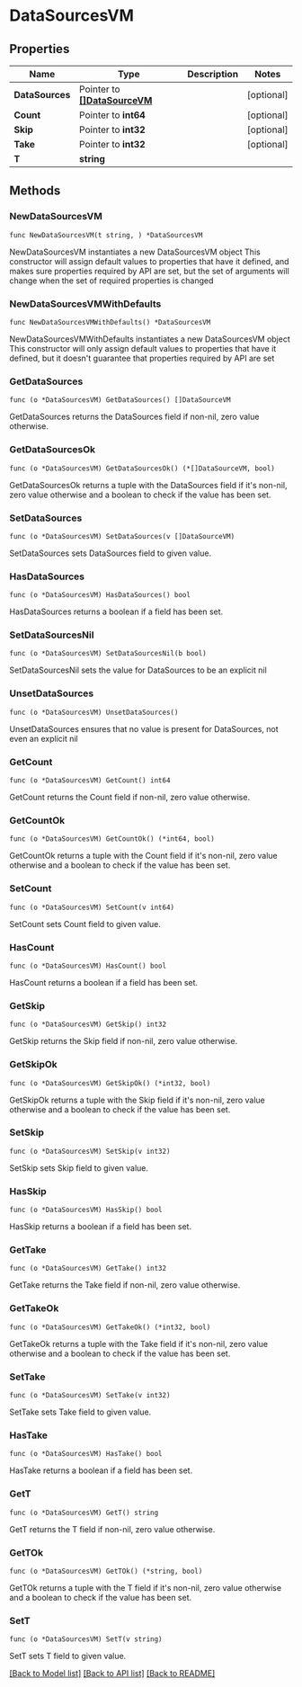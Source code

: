 # DataSourcesVM

## Properties

Name | Type | Description | Notes
------------ | ------------- | ------------- | -------------
**DataSources** | Pointer to [**[]DataSourceVM**](DataSourceVM.md) |  | [optional] 
**Count** | Pointer to **int64** |  | [optional] 
**Skip** | Pointer to **int32** |  | [optional] 
**Take** | Pointer to **int32** |  | [optional] 
**T** | **string** |  | 

## Methods

### NewDataSourcesVM

`func NewDataSourcesVM(t string, ) *DataSourcesVM`

NewDataSourcesVM instantiates a new DataSourcesVM object
This constructor will assign default values to properties that have it defined,
and makes sure properties required by API are set, but the set of arguments
will change when the set of required properties is changed

### NewDataSourcesVMWithDefaults

`func NewDataSourcesVMWithDefaults() *DataSourcesVM`

NewDataSourcesVMWithDefaults instantiates a new DataSourcesVM object
This constructor will only assign default values to properties that have it defined,
but it doesn't guarantee that properties required by API are set

### GetDataSources

`func (o *DataSourcesVM) GetDataSources() []DataSourceVM`

GetDataSources returns the DataSources field if non-nil, zero value otherwise.

### GetDataSourcesOk

`func (o *DataSourcesVM) GetDataSourcesOk() (*[]DataSourceVM, bool)`

GetDataSourcesOk returns a tuple with the DataSources field if it's non-nil, zero value otherwise
and a boolean to check if the value has been set.

### SetDataSources

`func (o *DataSourcesVM) SetDataSources(v []DataSourceVM)`

SetDataSources sets DataSources field to given value.

### HasDataSources

`func (o *DataSourcesVM) HasDataSources() bool`

HasDataSources returns a boolean if a field has been set.

### SetDataSourcesNil

`func (o *DataSourcesVM) SetDataSourcesNil(b bool)`

 SetDataSourcesNil sets the value for DataSources to be an explicit nil

### UnsetDataSources
`func (o *DataSourcesVM) UnsetDataSources()`

UnsetDataSources ensures that no value is present for DataSources, not even an explicit nil
### GetCount

`func (o *DataSourcesVM) GetCount() int64`

GetCount returns the Count field if non-nil, zero value otherwise.

### GetCountOk

`func (o *DataSourcesVM) GetCountOk() (*int64, bool)`

GetCountOk returns a tuple with the Count field if it's non-nil, zero value otherwise
and a boolean to check if the value has been set.

### SetCount

`func (o *DataSourcesVM) SetCount(v int64)`

SetCount sets Count field to given value.

### HasCount

`func (o *DataSourcesVM) HasCount() bool`

HasCount returns a boolean if a field has been set.

### GetSkip

`func (o *DataSourcesVM) GetSkip() int32`

GetSkip returns the Skip field if non-nil, zero value otherwise.

### GetSkipOk

`func (o *DataSourcesVM) GetSkipOk() (*int32, bool)`

GetSkipOk returns a tuple with the Skip field if it's non-nil, zero value otherwise
and a boolean to check if the value has been set.

### SetSkip

`func (o *DataSourcesVM) SetSkip(v int32)`

SetSkip sets Skip field to given value.

### HasSkip

`func (o *DataSourcesVM) HasSkip() bool`

HasSkip returns a boolean if a field has been set.

### GetTake

`func (o *DataSourcesVM) GetTake() int32`

GetTake returns the Take field if non-nil, zero value otherwise.

### GetTakeOk

`func (o *DataSourcesVM) GetTakeOk() (*int32, bool)`

GetTakeOk returns a tuple with the Take field if it's non-nil, zero value otherwise
and a boolean to check if the value has been set.

### SetTake

`func (o *DataSourcesVM) SetTake(v int32)`

SetTake sets Take field to given value.

### HasTake

`func (o *DataSourcesVM) HasTake() bool`

HasTake returns a boolean if a field has been set.

### GetT

`func (o *DataSourcesVM) GetT() string`

GetT returns the T field if non-nil, zero value otherwise.

### GetTOk

`func (o *DataSourcesVM) GetTOk() (*string, bool)`

GetTOk returns a tuple with the T field if it's non-nil, zero value otherwise
and a boolean to check if the value has been set.

### SetT

`func (o *DataSourcesVM) SetT(v string)`

SetT sets T field to given value.



[[Back to Model list]](../README.md#documentation-for-models) [[Back to API list]](../README.md#documentation-for-api-endpoints) [[Back to README]](../README.md)


